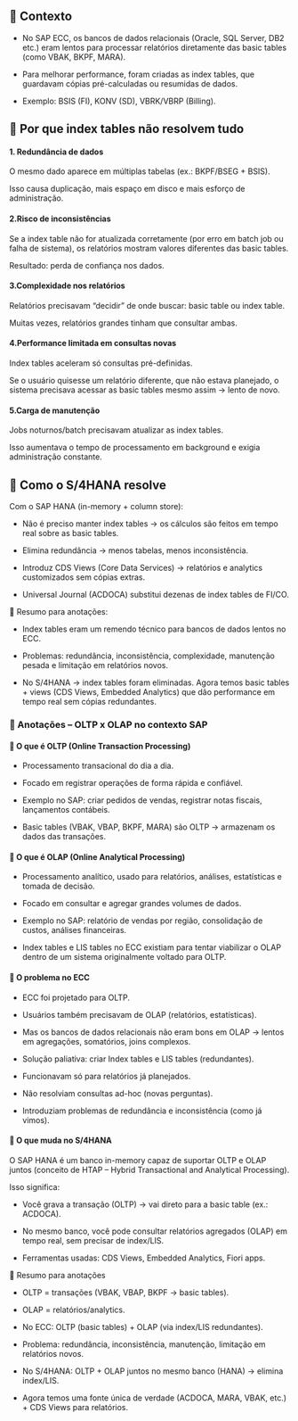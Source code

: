 ## 🔹 Contexto

- No SAP ECC, os bancos de dados relacionais (Oracle, SQL Server, DB2 etc.) eram lentos para processar relatórios diretamente das basic tables (como VBAK, BKPF, MARA).

- Para melhorar performance, foram criadas as index tables, que guardavam cópias pré-calculadas ou resumidas de dados.

- Exemplo: BSIS (FI), KONV (SD), VBRK/VBRP (Billing).

## 🔹 Por que index tables não resolvem tudo

#### **1. Redundância de dados**

O mesmo dado aparece em múltiplas tabelas (ex.: BKPF/BSEG + BSIS).

Isso causa duplicação, mais espaço em disco e mais esforço de administração.

#### **2.Risco de inconsistências**

Se a index table não for atualizada corretamente (por erro em batch job ou falha de sistema), os relatórios mostram valores diferentes das basic tables.

Resultado: perda de confiança nos dados.

#### **3.Complexidade nos relatórios**

Relatórios precisavam “decidir” de onde buscar: basic table ou index table.

Muitas vezes, relatórios grandes tinham que consultar ambas.

#### **4.Performance limitada em consultas novas**

Index tables aceleram só consultas pré-definidas.

Se o usuário quisesse um relatório diferente, que não estava planejado, o sistema precisava acessar as basic tables mesmo assim → lento de novo.

#### **5.Carga de manutenção**

Jobs noturnos/batch precisavam atualizar as index tables.

Isso aumentava o tempo de processamento em background e exigia administração constante.

## 🔹 Como o S/4HANA resolve

Com o SAP HANA (in-memory + column store):

- Não é preciso manter index tables → os cálculos são feitos em tempo real sobre as basic tables.

- Elimina redundância → menos tabelas, menos inconsistência.

- Introduz CDS Views (Core Data Services) → relatórios e analytics customizados sem cópias extras.

- Universal Journal (ACDOCA) substitui dezenas de index tables de FI/CO.

📌 Resumo para anotações:

- Index tables eram um remendo técnico para bancos de dados lentos no ECC.

- Problemas: redundância, inconsistência, complexidade, manutenção pesada e limitação em relatórios novos.

- No S/4HANA → index tables foram eliminadas. Agora temos basic tables + views (CDS Views, Embedded Analytics) que dão performance em tempo real sem cópias redundantes.


### 📑 Anotações – OLTP x OLAP no contexto SAP

#### 🔹 O que é OLTP (Online Transaction Processing)

- Processamento transacional do dia a dia.

- Focado em registrar operações de forma rápida e confiável.

- Exemplo no SAP: criar pedidos de vendas, registrar notas fiscais, lançamentos contábeis.

- Basic tables (VBAK, VBAP, BKPF, MARA) são OLTP → armazenam os dados das transações.

#### 🔹 O que é OLAP (Online Analytical Processing)

- Processamento analítico, usado para relatórios, análises, estatísticas e tomada de decisão.

- Focado em consultar e agregar grandes volumes de dados.

- Exemplo no SAP: relatório de vendas por região, consolidação de custos, análises financeiras.

- Index tables e LIS tables no ECC existiam para tentar viabilizar o OLAP dentro de um sistema originalmente voltado para OLTP.

#### 🔹 O problema no ECC

- ECC foi projetado para OLTP.

- Usuários também precisavam de OLAP (relatórios, estatísticas).

- Mas os bancos de dados relacionais não eram bons em OLAP → lentos em agregações, somatórios, joins complexos.

- Solução paliativa: criar Index tables e LIS tables (redundantes).

- Funcionavam só para relatórios já planejados.

- Não resolviam consultas ad-hoc (novas perguntas).

- Introduziam problemas de redundância e inconsistência (como já vimos).

#### 🔹 O que muda no S/4HANA

O SAP HANA é um banco in-memory capaz de suportar OLTP e OLAP juntos (conceito de HTAP – Hybrid Transactional and Analytical Processing).

Isso significa:

- Você grava a transação (OLTP) → vai direto para a basic table (ex.: ACDOCA).

- No mesmo banco, você pode consultar relatórios agregados (OLAP) em tempo real, sem precisar de index/LIS.

- Ferramentas usadas: CDS Views, Embedded Analytics, Fiori apps.

📌 Resumo para anotações

- OLTP = transações (VBAK, VBAP, BKPF → basic tables).

- OLAP = relatórios/analytics.

- No ECC: OLTP (basic tables) + OLAP (via index/LIS redundantes).

- Problema: redundância, inconsistência, manutenção, limitação em relatórios novos.

- No S/4HANA: OLTP + OLAP juntos no mesmo banco (HANA) → elimina index/LIS.

- Agora temos uma fonte única de verdade (ACDOCA, MARA, VBAK, etc.) + CDS Views para relatórios.